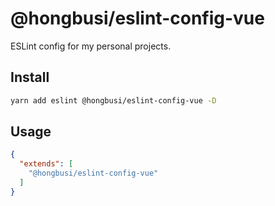# @hongbusi/eslint-config-vue

ESLint config for my personal projects.

## Install

``` bash
yarn add eslint @hongbusi/eslint-config-vue -D
```

## Usage

``` json
{
  "extends": [
    "@hongbusi/eslint-config-vue"
  ]
}
```
